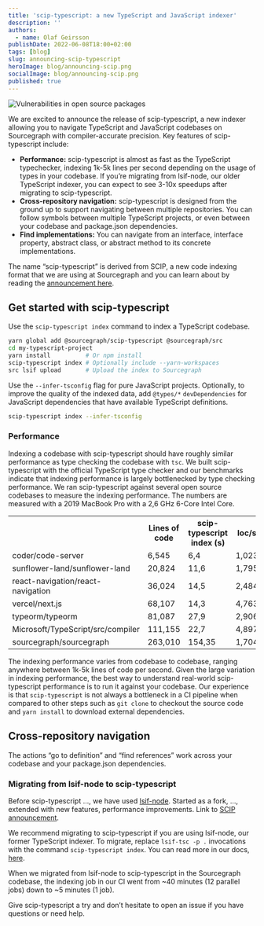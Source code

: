 ```yaml
---
title: 'scip-typescript: a new TypeScript and JavaScript indexer'
description: ''
authors:
  - name: Olaf Geirsson
publishDate: 2022-06-08T18:00+02:00
tags: [blog]
slug: announcing-scip-typescript
heroImage: blog/announcing-scip.png
socialImage: blog/announcing-scip.png
published: true
---
```


![Vulnerabilities in open source packages](https://storage.googleapis.com/sourcegraph-assets/blog/third-party-open-source-vulnerabilities.png)

We are excited to announce the release of scip-typescript, a new indexer allowing you to navigate TypeScript and JavaScript codebases on Sourcegraph with compiler-accurate precision. Key features of scip-typescript include:

- **Performance:** scip-typescript is almost as fast as the TypeScript typechecker, indexing 1k-5k lines per second depending on the usage of types in your codebase. If you’re migrating from lsif-node, our older TypeScript indexer, you can expect to see 3-10x speedups after migrating to scip-typescript.
- **Cross-repository navigation:** scip-typescript is designed from the ground up to support navigating between multiple repositories. You can follow symbols between multiple TypeScript projects, or even between your codebase and package.json dependencies.
- **Find implementations:** You can navigate from an interface, interface property, abstract class, or abstract method to its concrete implementations.

The name “scip-typescript” is derived from SCIP, a new code indexing format that we are using at Sourcegraph and you can learn about by reading the [announcement here](LINK).

## Get started with scip-typescript

Use the `scip-typescript index` command to index a TypeScript codebase.

```bash
yarn global add @sourcegraph/scip-typescript @sourcegraph/src
cd my-typescript-project
yarn install          # Or npm install
scip-typescript index # Optionally include --yarn-workspaces
src lsif upload       # Upload the index to Sourcegraph
```

Use the `--infer-tsconfig` flag for pure JavaScript projects. Optionally, to improve the quality of the indexed data, add `@types/*` `devDependencies` for JavaScript dependencies that have available TypeScript definitions.

```bash
scip-typescript index --infer-tsconfig
```

### Performance

Indexing a codebase with scip-typescript should have roughly similar performance as type checking the codebase with `tsc`. We built scip-typescript with the official TypeScript type checker and our benchmarks indicate that indexing performance is largely bottlenecked by type checking performance. We ran scip-typescript against several open source codebases to measure the indexing performance. The numbers are measured with a 2019 MacBook Pro with a 2,6 GHz 6-Core Intel Core.

<table>
    <tr>
        <th></th>
        <th>Lines of code</th>
        <th>scip-typescript index (s)</th>
        <th>loc/s</th>
        <th>Size (gzip, MB)</th>
    </tr>
    <tr>
        <td>coder/code-server</td>
        <td>6,545</td>
        <td>6,4</td>
        <td>1,023</td>
        <td>2,1</td>
    </tr>
     <tr>
        <td>sunflower-land/sunflower-land</td>
        <td>20,824</td>
        <td>11,6</td>
        <td>1,795</td>
        <td>0, 4</td>
    </tr>
     <tr>
        <td>react-navigation/react-navigation</td>
        <td>36,024</td>
        <td>14,5</td>
        <td>2,484</td>
        <td>0,6</td>
    </tr>
    <tr>
        <td>vercel/next.js</td>
        <td>68,107</td>
        <td>14,3</td>
        <td>4,763</td>
        <td>9,3</td>
    </tr>
    <tr>
        <td>typeorm/typeorm</td>
        <td>81,087</td>
        <td>27,9</td>
        <td>2,906</td>
        <td>3,4</td>
    </tr>
    <tr>
        <td>Microsoft/TypeScript/src/compiler</td>
        <td>111,155</td>
        <td>22,7</td>
        <td>4,897</td>
        <td>3,2</td>
    </tr>
    <tr>
        <td>sourcegraph/sourcegraph</td>
        <td>263,010</td>
        <td>154,35</td>
        <td>1,704</td>
        <td>6,2</td>
    </tr>

</table>

The indexing performance varies from codebase to codebase, ranging anywhere between 1k-5k lines of code per second. Given the large variation in indexing performance, the best way to understand real-world scip-typescript performance is to run it against your codebase. Our experience is that `scip-typescript` is not always a bottleneck in a CI pipeline when compared to other steps such as `git clone` to checkout the source code and `yarn install` to download external dependencies.

## Cross-repository navigation

The actions “go to definition” and “find references” work across your codebase and your package.json dependencies.

### Migrating from lsif-node to scip-typescript

Before scip-typescript …, we have used [lsif-node](LINK). Started as a fork, …, extended with new features, performance improvements. Link to [SCIP announcement](LINK).


We recommend migrating to scip-typescript if you are using lsif-node, our former TypeScript indexer. To migrate, replace `lsif-tsc -p .` invocations with the command `scip-typescript index`. You can read more in our docs, [here](https://docs.sourcegraph.com/code_intelligence/how-to/index_a_typescript_and_javascript_repository).

When we migrated from lsif-node to scip-typescript in the Sourcegraph codebase, the indexing job in our CI went from ~40 minutes (12 parallel jobs) down to ~5 minutes (1 job).

Give scip-typescript a try and don’t hesitate to open an issue if you have questions or need help.

